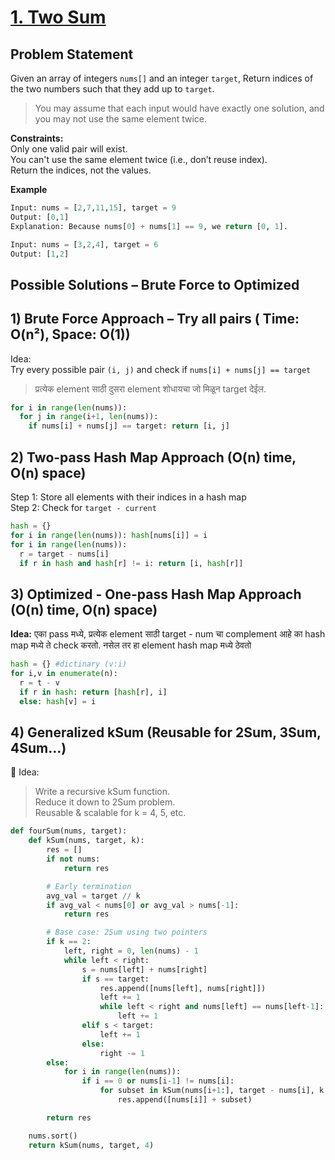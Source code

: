 # [1. Two Sum](https://leetcode.com/problems/two-sum/description/)

## Problem Statement
Given an array of integers `nums[]` and an integer `target`, Return indices of the two numbers such that they add up to `target`.  
> You may assume that each input would have exactly one solution, and you may not use the same element twice.

**Constraints:**  
Only one valid pair will exist.  
You can't use the same element twice (i.e., don’t reuse index).  
Return the indices, not the values.  

**Example**
```python
Input: nums = [2,7,11,15], target = 9
Output: [0,1]
Explanation: Because nums[0] + nums[1] == 9, we return [0, 1].
```
```python
Input: nums = [3,2,4], target = 6
Output: [1,2]
```
## Possible Solutions – Brute Force to Optimized
## 1) Brute Force Approach – Try all pairs ( Time: O(n²), Space: O(1))  
Idea:   
Try every possible pair `(i, j)` and check if `nums[i] + nums[j] == target `
> प्रत्येक element साठी दुसरा element शोधायचा जो मिळून target देईल.

```python
for i in range(len(nums)):
  for j in range(i+1, len(nums)):
    if nums[i] + nums[j] == target: return [i, j]
```
## 2) Two-pass Hash Map Approach (O(n) time, O(n) space)  
Step 1: Store all elements with their indices in a hash map  
Step 2: Check for `target - current`   

```python
hash = {}
for i in range(len(nums)): hash[nums[i]] = i 
for i in range(len(nums)):
  r = target - nums[i]
  if r in hash and hash[r] != i: return [i, hash[r]]
```

## 3) Optimized - One-pass Hash Map Approach (O(n) time, O(n) space)  
**Idea:** एका pass मध्ये, प्रत्येक element साठी target - num चा complement आहे का hash map मध्ये ते check करतो. नसेल तर हा element hash map मध्ये ठेवतो  
```python
hash = {} #dictinary (v:i)
for i,v in enumerate(n): 
  r = t - v
  if r in hash: return [hash[r], i]
  else: hash[v] = i
```

## 4) Generalized kSum (Reusable for 2Sum, 3Sum, 4Sum...)
🧠 Idea:
> Write a recursive kSum function.  
> Reduce it down to 2Sum problem.  
> Reusable & scalable for k = 4, 5, etc.

```python
def fourSum(nums, target):
    def kSum(nums, target, k):
        res = []
        if not nums:
            return res

        # Early termination
        avg_val = target // k
        if avg_val < nums[0] or avg_val > nums[-1]:
            return res

        # Base case: 2Sum using two pointers
        if k == 2:
            left, right = 0, len(nums) - 1
            while left < right:
                s = nums[left] + nums[right]
                if s == target:
                    res.append([nums[left], nums[right]])
                    left += 1
                    while left < right and nums[left] == nums[left-1]:
                        left += 1
                elif s < target:
                    left += 1
                else:
                    right -= 1
        else:
            for i in range(len(nums)):
                if i == 0 or nums[i-1] != nums[i]:
                    for subset in kSum(nums[i+1:], target - nums[i], k - 1):
                        res.append([nums[i]] + subset)

        return res

    nums.sort()
    return kSum(nums, target, 4)
```
